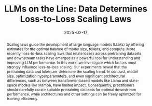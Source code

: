 ---
title: "LLMs on the Line: Data Determines Loss-to-Loss Scaling Laws"
abstract: "Scaling laws guide the development of large language models (LLMs) by offering estimates for the optimal balance of model size, tokens, and compute. More recently, loss-to-loss scaling laws that relate losses across pretraining datasets and downstream tasks have emerged as a powerful tool for understanding and improving LLM performance. In this work, we investigate which factors most strongly influence loss-to-loss scaling. Our experiments reveal that the pretraining data and tokenizer determine the scaling trend. In contrast, model size, optimization hyperparameters, and even significant architectural differences, such as between transformer-based models like Llama and state-space models like Mamba, have limited impact. Consequently, practitioners should carefully curate suitable pretraining datasets for optimal downstream performance, while architectures and other settings can be freely optimized for training efficiency."
authors:
  - Prasanna Mayilvahanan
  - Thaddäus Wiedemer
  - Sayak Mallick
  - Matthias Bethge
  - Wieland Brendel
date: 2025-02-17
publication: ICML 2025
publication_types:
- paper-conference
# url_pdf: https://arxiv.org/pdf/2502.12120
url_pdf: https://openreview.net/forum?id=IVUjRWnU6c
url_code: https://github.com/brendel-group/llm-line
url_project: https://brendel-group.github.io/llm-line/
---